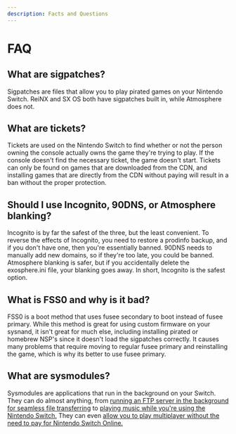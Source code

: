 ```yaml
---
description: Facts and Questions
---
```


# FAQ

## What are sigpatches?

Sigpatches are files that allow you to play pirated games on your Nintendo Switch. ReiNX and SX OS both have sigpatches built in, while Atmosphere does not.

## What are tickets?

Tickets are used on the Nintendo Switch to find whether or not the person owning the console actually owns the game they're trying to play. If the console doesn't find the necessary ticket, the game doesn't start. Tickets can only be found on games that are downloaded from the CDN, and installing games that are directly from the CDN without paying will result in a ban without the proper protection.

## Should I use Incognito, 90DNS, or Atmosphere blanking?

Incognito is by far the safest of the three, but the least convenient. To reverse the effects of Incognito, you need to restore a prodinfo backup, and if you don't have one, then you're essentially banned. 90DNS needs to manually add new domains, so if they're too late, you could be banned. Atmosphere blanking is safer, but if you accidentally delete the exosphere.ini file, your blanking goes away. In short, Incognito is the safest option.

## What is FSS0 and why is it bad?

FSS0 is a boot method that uses fusee secondary to boot instead of fusee primary. While this method is great for using custom firmware on your sysnand, it isn't great for much else, including installing pirated or homebrew NSP's since it doesn't load the sigpatches correctly. It causes many problems that require moving to regular fusee primary and reinstalling the game, which is why its better to use fusee primary.

## What are sysmodules?

Sysmodules are applications that run in the background on your Switch. They can do almost anything, from [running an FTP server in the background for seamless file transferring](https://github.com/cathery/sys-ftpd-light) to [playing music while you're using the Nintendo Switch.](https://github.com/HookedBehemoth/sys-tune) They can even [allow you to play multiplayer without the need to pay for Nintendo Switch Online.](https://github.com/spacemeowx2/ldn_mitm)

